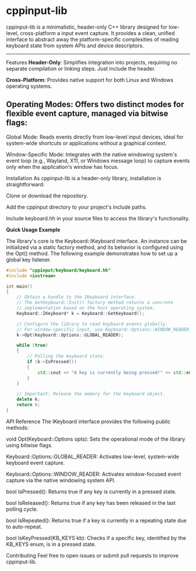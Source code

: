 # cppinput-lib

cppinput-lib is a minimalistic, header-only C++ library designed for low-level, cross-platform a input event capture. It provides a clean, unified interface to abstract away the platform-specific complexities of reading keyboard state from system APIs and device descriptors.

---

Features
**Header-Only**: Simplifies integration into projects, requiring no separate compilation or linking steps. Just include the header.

**Cross-Platform**: Provides native support for both Linux and Windows operating systems.

## **Operating Modes**: Offers two distinct modes for flexible event capture, managed via bitwise flags:

Global Mode: Reads events directly from low-level input devices, ideal for system-wide shortcuts or applications without a graphical context.

Window-Specific Mode: Integrates with the native windowing system's event loop (e.g., Wayland, X11, or Windows message loop) to capture events only when the application's window has focus.

Installation
As cppinput-lib is a header-only library, installation is straightforward:

Clone or download the repository.

Add the cppinput directory to your project's include paths.

Include keyboard.hh in your source files to access the library's functionality.

**Quick Usage Example**

The library's core is the Keyboard::IKeyboard interface. An instance can be initialized via a static factory method, and its behavior is configured using the Opt() method. The following example demonstrates how to set up a global key listener.

``` cpp
#include "cppinput/keyboard/keyboard.hh"
#include <iostream>

int main()
{
    // Obtain a handle to the IKeyboard interface.
    // The GetKeyboard::Init() factory method returns a concrete
    // implementation based on the host operating system.
    Keyboard::IKeyboard* k = Keyboard::GetKeyboard();

    // Configure the library to read keyboard events globally.
    // For window-specific input, use Keyboard::Options::WINDOW_READER.
    k->Opt(Keyboard::Options::GLOBAL_READER);

    while (true)
    {
        // Polling the keyboard state.
        if (k->IsPressed())
        {
            std::cout << "A key is currently being pressed!" << std::endl;
        }
    }

    // Important: Release the memory for the keyboard object.
    delete k;
    return 0;
}
```
API Reference
The IKeyboard interface provides the following public methods:

void Opt(Keyboard::Options opts):
Sets the operational mode of the library using bitwise flags.

Keyboard::Options::GLOBAL_READER: Activates low-level, system-wide keyboard event capture.

Keyboard::Options::WINDOW_READER: Activates window-focused event capture via the native windowing system API.

bool IsPressed():
Returns true if any key is currently in a pressed state.

bool IsReleased():
Returns true if any key has been released in the last polling cycle.

bool IsRepeated():
Returns true if a key is currently in a repeating state due to auto-repeat.

bool IsKeyPressed(KB_KEYS kb):
Checks if a specific key, identified by the KB_KEYS enum, is in a pressed state.

Contributing
Feel free to open issues or submit pull requests to improve cppinput-lib.
